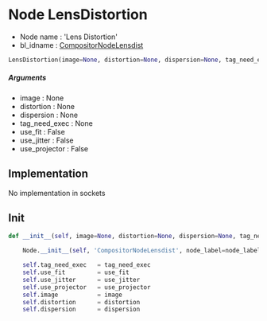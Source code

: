# Node LensDistortion

- Node name : 'Lens Distortion'
- bl_idname : [CompositorNodeLensdist](https://docs.blender.org/api/current/bpy.types.CompositorNodeLensdist.html)


``` python
LensDistortion(image=None, distortion=None, dispersion=None, tag_need_exec=None, use_fit=False, use_jitter=False, use_projector=False, node_label=None, node_color=None, **kwargs)
```
##### Arguments

- image : None
- distortion : None
- dispersion : None
- tag_need_exec : None
- use_fit : False
- use_jitter : False
- use_projector : False

## Implementation

No implementation in sockets

## Init

``` python
def __init__(self, image=None, distortion=None, dispersion=None, tag_need_exec=None, use_fit=False, use_jitter=False, use_projector=False, node_label=None, node_color=None, **kwargs):

    Node.__init__(self, 'CompositorNodeLensdist', node_label=node_label, node_color=node_color, **kwargs)

    self.tag_need_exec   = tag_need_exec
    self.use_fit         = use_fit
    self.use_jitter      = use_jitter
    self.use_projector   = use_projector
    self.image           = image
    self.distortion      = distortion
    self.dispersion      = dispersion
```
